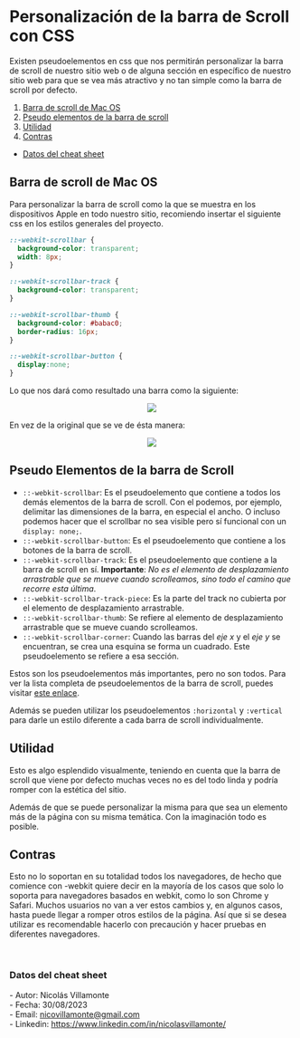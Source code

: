 # Personalización de la barra de Scroll con CSS

Existen pseudoelementos en css que nos permitirán personalizar la barra de scroll de nuestro sitio web o de alguna sección en específico de nuestro sitio web para que se vea más atractivo y no tan simple como la barra de scroll por defecto.

1. [Barra de scroll de Mac OS](#barra-de-scroll-de-mac-os)
2. [Pseudo elementos de la barra de scroll](#pseudoelementos)
3. [Utilidad](#utilidad)
4. [Contras](contras)

- [Datos del cheat sheet](#cheat-sheet-info)


<h2 id="barra-de-scroll-de-mac-os">Barra de scroll de Mac OS</h2>

Para personalizar la barra de scroll como la que se muestra en los dispositivos Apple en todo nuestro sitio, recomiendo insertar el siguiente css en los estilos generales del proyecto.

```css
::-webkit-scrollbar {
  background-color: transparent;
  width: 8px;
}

::-webkit-scrollbar-track {
  background-color: transparent;
}

::-webkit-scrollbar-thumb {
  background-color: #babac0;
  border-radius: 16px;
}

::-webkit-scrollbar-button {
  display:none;
}
```

Lo que nos dará como resultado una barra como la siguiente:

<p align="center">
  <img src='https://github.com/nicovillamonte/code-cheat-sheet/assets/64659720/a5aeeac2-d094-4377-946a-8c92ab758bc6' align="center" />
</p>

En vez de la original que se ve de ésta manera:

<p align="center">
  <img src='https://github.com/nicovillamonte/code-cheat-sheet/assets/64659720/4b8cad7e-6dcf-4952-acce-d76c81e700fa' align="center" />
</p>


<h2 id="pseudoelementos">Pseudo Elementos de la barra de Scroll</h2>

- `::-webkit-scrollbar`: Es el pseudoelemento que contiene a todos los demás elementos de la barra de scroll. Con el podemos, por ejemplo, delimitar las dimensiones de la barra, en especial el ancho. O incluso podemos hacer que el scrollbar no sea visible pero sí funcional con un `display: none;`.
- `::-webkit-scrollbar-button`: Es el pseudoelemento que contiene a los botones de la barra de scroll.
- `::-webkit-scrollbar-track`: Es el pseudoelemento que contiene a la barra de scroll en sí. **Importante**: _No es el elemento de desplazamiento arrastrable que se mueve cuando scrolleamos, sino todo el camino que recorre esta última_.
- `::-webkit-scrollbar-track-piece`: Es la parte del track no cubierta por el elemento de desplazamiento arrastrable.
- `::-webkit-scrollbar-thumb`: Se refiere al elemento de desplazamiento arrastrable que se mueve cuando scrolleamos.
- `::-webkit-scrollbar-corner`: Cuando las barras del _eje x_ y el _eje y_ se encuentran, se crea una esquina se forma un cuadrado. Este pseudoelemento se refiere a esa sección.

Estos son los pseudoelementos más importantes, pero no son todos. Para ver la lista completa de pseudoelementos de la barra de scroll, puedes visitar [este enlace](https://developer.mozilla.org/en-US/docs/Web/CSS/::-webkit-scrollbar).

Además se pueden utilizar los pseudoelementos `:horizontal` y `:vertical` para darle un estilo diferente a cada barra de scroll individualmente.

<h2 id="utilidad">Utilidad</h2>

Esto es algo esplendido visualmente, teniendo en cuenta que la barra de scroll que viene por defecto muchas veces no es del todo linda y podría romper con la estética del sitio. 

Además de que se puede personalizar la misma para que sea un elemento más de la página con su misma temática. Con la imaginación todo es posible.

<h2 id="contras">Contras</h2>

Esto no lo soportan en su totalidad todos los navegadores, de hecho que comience con -webkit quiere decir en la mayoría de los casos que solo lo soporta para navegadores basados en webkit, como lo son Chrome y Safari. Muchos usuarios no van a ver estos cambios y, en algunos casos, hasta puede llegar a romper otros estilos de la página. Así que si se desea utilizar es recomendable hacerlo con precaución y hacer pruebas en diferentes navegadores.

<br>

<h3 id="cheat-sheet-info">Datos del cheat sheet</h3>

\- Autor: Nicolás Villamonte <br>
\- Fecha: 30/08/2023 <br>
\- Email: nicovillamonte@gmail.com <br>
\- Linkedin: https://www.linkedin.com/in/nicolasvillamonte/ <br>
